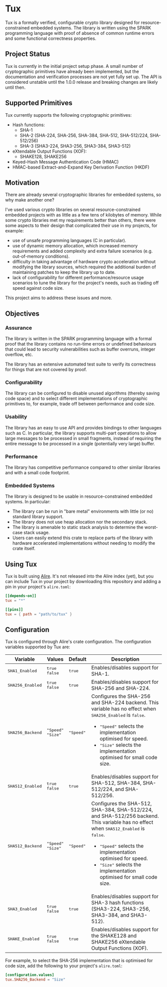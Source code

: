 # Tux

Tux is a formally verified, configurable crypto library designed for
resource-constrained embedded systems. The library is written using the SPARK
programming language with proof of absence of common runtime errors and some
functional correctness properties.

## Project Status

Tux is currently in the initial project setup phase. A small number of
cryptographic primitives have already been implemented, but the documentation
and verification processes are not yet fully set up. The API is considered
unstable until the 1.0.0 release and breaking changes are likely until then.


## Supported Primitives

Tux currently supports the following cryptographic primitives:
 * Hash functions:
   * SHA-1
   * SHA-2 (SHA-224, SHA-256, SHA-384, SHA-512, SHA-512/224, SHA-512/256)
   * SHA-3 (SHA3-224, SHA3-256, SHA3-384, SHA3-512)
 * eXtendable Output Functions (XOF):
   * SHAKE128, SHAKE256
 * Keyed-Hash Message Authentication Code (HMAC)
 * HMAC-based Extract-and-Expand Key Derivation Function (HKDF)

## Motivation

There are already several cryptographic libraries for embedded systems,
so why make another one?

I've used various crypto libraries on several resource-constrained embedded
projects with as little as a few tens of kilobytes of memory.
While some crypto libraries met my requirements better than others, there were
some aspects to their design that complicated their use in my projects,
for example:
 * use of unsafe programming languages (C in particular).
 * use of dynamic memory allocation, which increased memory requirements
   and added complexity and extra failure scenarios (e.g. out-of-memory
   conditions).
 * difficulty in taking advantage of hardware crypto acceleration without
   modifying the library sources, which required the additional burden of
   maintaining patches to keep the library up to date.
 * lack of configurability for different performance/resource usage scenarios
   to tune the library for the project's needs, such as trading off speed
   against code size.

This project aims to address these issues and more.

## Objectives

### Assurance

The library is written in the SPARK programming language with a formal
proof that the library contains no run-time errors or undefined behaviours that
could lead to security vulnerabilities such as buffer overruns, integer
overflow, etc.

The library has an extensive automated test suite to verify its correctness
for things that are not covered by proof.

### Configurability

The library can be configured to disable unused algorithms (thereby saving code
space) and to select different implementations of cryptographic primitives to,
for example, trade off between performance and code size.

### Usability

The library has an easy to use API and provides bindings to other languages
such as C. In particular, the library supports multi-part operations to allow
large messages to be processed in small fragments, instead of requiring the
entire message to be processed in a single (potentially very large) buffer.

### Performance

The library has competitive performance compared to other similar libraries
and with a small code footprint.

### Embedded Systems

The library is designed to be usable in resource-constrained embedded systems.
In particular:
* The library can be run in "bare metal" environments with little (or no)
  standard library support.
* The library does not use heap allocation nor the secondary stack.
* The library is amenable to static stack analysis to determine the worst-case
  stack usage.
* Users can easily extend this crate to replace parts of the library with
  hardware accelerated implementations without needing to modify the crate
  itself.

## Using Tux

Tux is built using [Alire](https://alire.ada.dev). It's not released into the
Alire index (yet), but you can include Tux in your project by downloading
this repository and adding a pin in your project's `alire.toml`:
```toml
[[depends-on]]
tux = "*"

[[pins]]
tux = { path = "path/to/tux" }
```

## Configuration

Tux is configured through Alire's crate configuration. The configuration
variables supported by Tux are:

<table>
  <thead>
    <th>Variable</th>
    <th>Values</th>
    <th>Default</th>
    <th>Description</th>
  </thead>
  <tr>
    <td><tt>SHA1_Enabled</tt></td>
    <td>
      <tt>true</tt><br/>
      <tt>false</tt><br/>
    </td>
    <td><tt>true</tt></td>
    <td>
      Enables/disables support for SHA-1.
    </td>
  </tr>
  <tr>
    <td><tt>SHA256_Enabled</tt></td>
    <td>
      <tt>true</tt><br/>
      <tt>false</tt><br/>
    </td>
    <td><tt>true</tt></td>
    <td>
      Enables/disables support for SHA-256 and SHA-224.
    </td>
  </tr>
  <tr>
    <td><tt>SHA256_Backend</tt></td>
    <td>
      <tt>"Speed"</tt><br/>
      <tt>"Size"</tt><br/>
    </td>
    <td><tt>"Speed"</tt></td>
    <td>
      Configures the SHA-256 and SHA-224 backend.
      This variable has no effect when <tt>SHA256_Enabled</tt> is <tt>false</tt>.
      <ul>
        <li><tt>"Speed"</tt> selects the implementation optimised for speed.</li>
        <li><tt>"Size"</tt> selects the implementation optimised for small code size.</li>
      </ul>
    </td>
  </tr>
  <tr>
    <td><tt>SHA512_Enabled</tt></td>
    <td>
      <tt>true</tt><br/>
      <tt>false</tt><br/>
    </td>
    <td><tt>true</tt></td>
    <td>
      Enables/disables support for SHA-512, SHA-384, SHA-512/224, and SHA-512/256.
    </td>
  </tr>
  <tr>
    <td><tt>SHA512_Backend</tt></td>
    <td>
      <tt>"Speed"</tt><br/>
      <tt>"Size"</tt><br/>
    </td>
    <td><tt>"Speed"</tt></td>
    <td>
      Configures the SHA-512, SHA-384, SHA-512/224, and SHA-512/256 backend.
      This variable has no effect when <tt>SHA512_Enabled</tt> is <tt>false</tt>.
      <ul>
        <li><tt>"Speed"</tt> selects the implementation optimised for speed.</li>
        <li><tt>"Size"</tt> selects the implementation optimised for small code size.</li></li>
      </ul>
    </td>
  </tr>
  <tr>
    <td><tt>SHA3_Enabled</tt></td>
    <td>
      <tt>true</tt><br/>
      <tt>false</tt><br/>
    </td>
    <td><tt>true</tt></td>
    <td>
      Enables/disables support for SHA-3 hash functions (SHA3-224, SHA3-256, SHA3-384, and SHA3-512).
    </td>
  </tr>
  <tr>
    <td><tt>SHAKE_Enabled</tt></td>
    <td>
      <tt>true</tt><br/>
      <tt>false</tt><br/>
    </td>
    <td><tt>true</tt></td>
    <td>
      Enables/disables support for the SHAKE128 and SHAKE256 eXtendable Output Functions (XOF).
    </td>
  </tr>
</table>

For example, to select the SHA-256 implementation that is optimised for code
size, add the following to your project's `alire.toml`:

```toml
[configuration.values]
tux.SHA256_Backend = "Size"
```